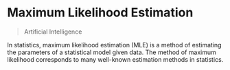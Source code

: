 # Maximum Likelihood Estimation
> Artificial Intelligence

In statistics, maximum likelihood estimation (MLE) is a method of estimating the parameters of a statistical model given data. The method of maximum likelihood corresponds to many well-known estimation methods in statistics.
